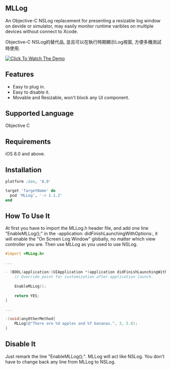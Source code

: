 ## MLLog
An Objective-C NSLog replacement for presenting a resizable log window on devide or simulator, may easily monitor runtime varibles on multiple devices without connect to Xcode.

Objective-C NSLog的替代品, 並且可以在執行時期顯示Log視窗, 方便多機測試時使用.

[![Click To Watch The Demo](https://img.youtube.com/vi/tHF0GBeRl_w/0.jpg)](https://youtu.be/tHF0GBeRl_w "Click To Watch The Demo")

## Features
- Easy to plug in.
- Easy to disable it.
- Movable and Resizable, won't block any UI component.

## Supported Language
Objective C

## Requirements
iOS 8.0 and above.

## Installation
```ruby
platform :ios, '8.0'

target 'TargetName' do
  pod 'MLLog', '-> 1.1.2'
end
```
## How To Use It
At first you have to import the MLLog.h header file, and add one line "EnableMLLog();" in the -application: didFinishLaunchingWithOptions:, it will enable the "On Screen Log Window" globally, no matter which view controller you are. Then use MLLog as you used to use NSLog.

```objective-c
#import <MLLog.h>

...

- (BOOL)application:(UIApplication *)application didFinishLaunchingWithOptions:(NSDictionary *)launchOptions {
    // Override point for customization after application launch.
    
    EnableMLLog();
    
    return YES;
}

...

-(void)anyOtherMethod{
    MLLog(@"There are %d apples and %f bananas.", 3, 5.8);
}

```

## Disable It
Just remark the line "EnableMLLog();". MLLog will act like NSLog. You don't have to change back any line from MLLog to NSLog.
